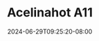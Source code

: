 --- 
title: "Acelinahot A11"
description: "  bokeh Acelinahot A11 doodstream video full baru"
date: 2024-06-29T09:25:20-08:00
file_code: "qtyfcr9ppkd5"
draft: false
cover: "m0iuqbc2jzklttii.jpg"
tags: ["Acelinahot", "bokep-indo", "bokep-viral", "bokep-ig"]
length: 646
fld_id: "1482965"
foldername: "Acelinahot"
categories: ["Acelinahot"]
views: 0
---